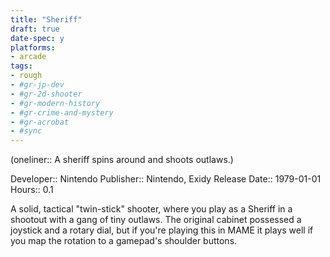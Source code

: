 ```yaml
---
title: "Sheriff"
draft: true
date-spec: y
platforms:
- arcade
tags:
- rough
- #gr-jp-dev 
- #gr-2d-shooter 
- #gr-modern-history 
- #gr-crime-and-mystery 
- #gr-acrobat 
- #sync
---
```


(oneliner:: A sheriff spins around and shoots outlaws.)

Developer:: Nintendo
Publisher:: Nintendo, Exidy
Release Date:: 1979-01-01
Hours:: 0.1

A solid, tactical "twin-stick" shooter, where you play as a Sheriff in a shootout with a gang of tiny outlaws. The original cabinet possessed a joystick and a rotary dial, but if you're playing this in MAME it plays well if you map the rotation to a gamepad's shoulder buttons.